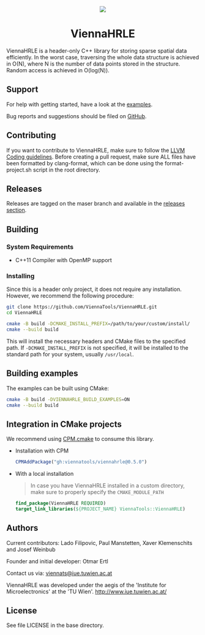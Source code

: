 <div align="center">

![](https://raw.githubusercontent.com/ViennaTools/ViennaLS/master/assets/logo.png)

<h1>ViennaHRLE</h1>

</div>

ViennaHRLE is a header-only C++ library for storing sparse spatial data efficiently. In the worst case, traversing the whole data structure is achieved in O(N), where N is the number of data points stored in the structure. Random access is achieved in O(log(N)).

## Support
For help with getting started, have a look at the [examples](Examples/).

Bug reports and suggestions should be filed on [GitHub](https://github.com/ViennaTools/ViennaHRLE/issues/new).

## Contributing
If you want to contribute to ViennaHRLE, make sure to follow the [LLVM Coding guidelines](https://llvm.org/docs/CodingStandards.html). Before creating a pull request, make sure ALL files have been formatted by clang-format, which can be done using the format-project.sh script in the root directory.

## Releases
Releases are tagged on the maser branch and available in the [releases section](https://github.com/ViennaTools/viennahrle/releases).

## Building

### System Requirements

* C++11 Compiler with OpenMP support

### Installing

Since this is a header only project, it does not require any installation. However, we recommend the following procedure:

```bash
git clone https://github.com/ViennaTools/ViennaHRLE.git
cd ViennaHRLE

cmake -B build -DCMAKE_INSTALL_PREFIX=/path/to/your/custom/install/
cmake --build build
```

This will install the necessary headers and CMake files to the specified path. If `-DCMAKE_INSTALL_PREFIX` is not specified, it will be installed to the standard path for your system, usually `/usr/local`.

## Building examples

The examples can be built using CMake:

```bash
cmake -B build -DVIENNAHRLE_BUILD_EXAMPLES=ON
cmake --build build
```

## Integration in CMake projects

We recommend using [CPM.cmake](https://github.com/cpm-cmake/CPM.cmake) to consume this library.

* Installation with CPM
  ```cmake
  CPMAddPackage("gh:viennatools/viennahrle@0.5.0")
  ```

* With a local installation
    > In case you have ViennaHRLE installed in a custom directory, make sure to properly specify the `CMAKE_MODULE_PATH`

    
    ```cmake
    find_package(ViennaHRLE REQUIRED)
    target_link_libraries(${PROJECT_NAME} ViennaTools::ViennaHRLE)
    ```

## Authors

Current contributors: Lado Filipovic, Paul Manstetten, Xaver Klemenschits and Josef Weinbub

Founder and initial developer: Otmar Ertl

Contact us via: viennats@iue.tuwien.ac.at

ViennaHRLE was developed under the aegis of the 'Institute for Microelectronics' at the 'TU Wien'.
http://www.iue.tuwien.ac.at/

License
--------------------------
See file LICENSE in the base directory.
